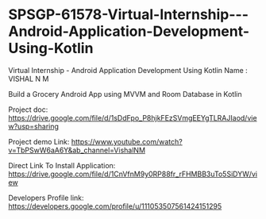 # SPSGP-61578-Virtual-Internship---Android-Application-Development-Using-Kotlin
Virtual Internship - Android Application Development Using Kotlin 
Name : VISHAL N M

Build a Grocery Android App using MVVM and Room Database in Kotlin

Project doc: https://drive.google.com/file/d/1sDdFpo_P8hjkFEzSVmgEEYgTLRAJIaod/view?usp=sharing

Project demo Link: https://www.youtube.com/watch?v=TbPSwW6aA6Y&ab_channel=VishalNM

Direct Link To Install Application: https://drive.google.com/file/d/1CnVfnM9y0RP88fr_rFHMBB3uTo5SiDYW/view

Developers Profile link: https://developers.google.com/profile/u/111053507561424151295



